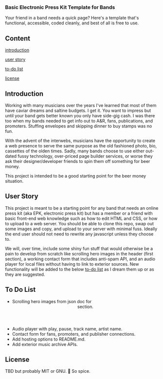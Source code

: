### Basic Electronic Press Kit Template for Bands

Your friend in a band needs a quick page? Here's a template that's functional, accessible, coded cleanly, and best of all is free to use.

## Content

[introduction](#introduction)

[user story](#user-story)

[to-do list](#to-do-list)

[license](#license)

## Introduction

Working with many musicians over the years I've learned that most of them have caviar dreams and saltine budgets. I get it. You want to impress but until your band gets better known you only have side-gig cash. I was there too when my bands needed to get info out to A&R, fans, publications, and promoters. Stuffing envelopes and skipping dinner to buy stamps was no fun.

With the advent of the interwebs, musicians have the opportunity to create a web presence to serve the same purpose as the old fashioned photo, bio, cassettes of the olden times. Sadly, many bands choose to use either out-dated fussy technology, over-priced page builder services, or worse they ask their designer/developer friends to spin them off something for beer money.

This project is intended to be a good starting point for the beer money situation.

## User Story

This project is meant to be a starting point for any band that needs an online press kit (aka EPK, electronic press kit) but has a member or a friend with basic front-end web knowledge such as how to edit HTML and CSS, or how to upload to a web server. You should be able to clone this repo, swap out some images and copy, and upload to your server with minimal fuss. Ideally the end user should not need to rewrite any javascript unless they choose to.

We will, over time, include some shiny fun stuff that would otherwise be a pain to develop from scratch like scrolling hero images in the header (first section), a working contact form that includes anti-spam API, and an audio player for local files without having to link to exterior sources. New functionality will be added to the below [to-do list](#to-do-list) as I dream them up or as they are suggested.

## To Do List

- Scrolling hero images from json doc for <header> section.
- Audio player with play, pause, track name, artist name.
- Contact form for fans, promoters, and publisher connections.
- Add hosting options to README.md.
- Add exterior music archive APIs.

## License

TBD but probably MIT or GNU. 🎉 So spice.
